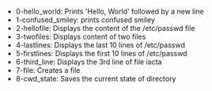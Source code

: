 * 0-hello_world: Prints 'Hello, World' followed by a new line
* 1-confused_smiley: prints confused smiley
* 2-hellofile: Displays the content of the /etc/passwd file
* 3-twofiles: Displays content of two files
* 4-lastlines: Displays the last 10 lines of /etc/passwd
* 5-firstlines: Displays the first 10 lines of /etc/passwd
* 6-third_line: Displays the 3rd line of file iacta
* 7-file: Creates a file
* 8-cwd_state: Saves the current state of directory
